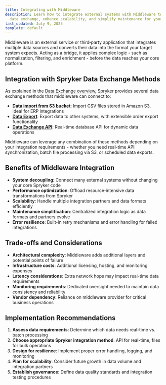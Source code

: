 ```yaml
---
title: Integrating with Middleware
description: Learn how to integrate external systems with Middleware to streamline
  data exchange, enhance scalability, and simplify maintenance for your core platform.
last_updated: July 9, 2025
template: default
---
```


Middleware is an external service or third‑party application that integrates multiple data sources and converts their data into the format your target system expects. Acting as a bridge, it applies complex logic - such as normalization, filtering, and enrichment - before the data reaches your core platform.

## Integration with Spryker Data Exchange Methods

As explained in the [Data Exchange overview](/docs/integrations/custom-building-integrations/data-exchange/data-exchange.html), Spryker provides several data exchange methods that middleware can connect to:

- **[Data import from S3 bucket](/docs/integrations/custom-building-integrations/data-exchange/data-import-from-s3-bucket.html)**: Import CSV files stored in Amazon S3, ideal for ERP integrations
- **[Data Export](/docs/integrations/custom-building-integrations/data-exchange/data-export/data-export.html)**: Export data to other systems, with extensible order export functionality  
- **[Data Exchange API](/docs/integrations/spryker-glue-api/backend-api/data-exchange-api/data-exchange-api.html)**: Real-time database API for dynamic data operations

Middleware can leverage any combination of these methods depending on your integration requirements - whether you need real-time API synchronization, batch file processing via S3, or scheduled data exports.

## Benefits of Middleware Integration

- **System decoupling**: Connect many external systems without changing your core Spryker code
- **Performance optimization**: Offload resource‑intensive data transformations from Spryker
- **Scalability**: Handle multiple integration partners and data formats efficiently
- **Maintenance simplification**: Centralized integration logic as data formats and partners evolve
- **Error resilience**: Built-in retry mechanisms and error handling for failed integrations

## Trade-offs and Considerations

- **Architectural complexity**: Middleware adds additional layers and potential points of failure
- **Infrastructure costs**: Additional licensing, hosting, and monitoring expenses
- **Latency considerations**: Extra network hops may impact real-time data requirements
- **Monitoring requirements**: Dedicated oversight needed to maintain data consistency and reliability
- **Vendor dependency**: Reliance on middleware provider for critical business operations

## Implementation Recommendations

1. **Assess data requirements**: Determine which data needs real-time vs. batch processing
2. **Choose appropriate Spryker integration method**: API for real-time, files for bulk operations
3. **Design for resilience**: Implement proper error handling, logging, and monitoring
4. **Plan for scalability**: Consider future growth in data volume and integration partners
5. **Establish governance**: Define data quality standards and integration testing procedures
